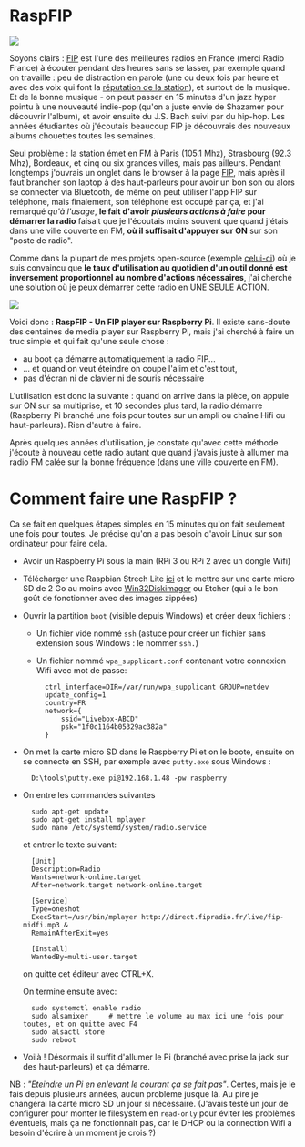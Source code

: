 RaspFIP
=======

![](https://upload.wikimedia.org/wikipedia/commons/archive/5/50/20131010030407%21FIP_logo.png)

Soyons clairs : [FIP](http://fipradio.fr/player) est l'une des meilleures radios en France (merci Radio France) à écouter pendant des heures sans se lasser, par exemple quand on travaille : peu de distraction en parole (une ou deux fois par heure et avec des voix qui font la [réputation de la station](https://fr.wikipedia.org/wiki/FIP_(radio)#1971_-_1972_:_cr%C3%A9ation_d'une_radio_atypique)), et surtout de la musique. Et de la bonne musique - on peut passer en 15 minutes d'un jazz hyper pointu à une nouveauté indie-pop (qu'on a juste envie de Shazamer pour découvrir l'album), et avoir ensuite du J.S. Bach suivi par du hip-hop. Les années étudiantes où j'écoutais beaucoup FIP je découvrais des nouveaux albums chouettes toutes les semaines.

Seul problème : la station émet en FM à Paris (105.1 Mhz), Strasbourg (92.3 Mhz), Bordeaux, et cinq ou six grandes villes, mais pas ailleurs. Pendant longtemps j'ouvrais un onglet dans le browser à la page [FIP](http://fipradio.fr/player), mais après il faut brancher son laptop à des haut-parleurs pour avoir un bon son ou alors se connecter via Bluetooth, de même on peut utiliser l'app FIP sur téléphone, mais finalement, son téléphone est occupé par ça, et j'ai remarqué *qu'à l'usage*, **le fait d'avoir *plusieurs actions à faire* pour démarrer la radio** faisait que je l'écoutais moins souvent que quand j'étais dans une ville couverte en FM, **où il suffisait d'appuyer sur ON** sur son "poste de radio".

Comme dans la plupart de mes projets open-source (exemple [celui-ci](https://github.com/josephernest/Yopp)) où je suis convaincu que **le taux d'utilisation au quotidien d'un outil donné est inversement proportionnel au nombre d'actions nécessaires**, j'ai cherché une solution où je peux démarrer cette radio en UNE SEULE ACTION.

![](https://i.imgur.com/WdkPj3tm.jpg)

Voici donc : **RaspFIP - Un FIP player sur Raspberry Pi**. Il existe sans-doute des centaines de media player sur Raspberry Pi, mais j'ai cherché à faire un truc simple et qui fait qu'une seule chose : 

* au boot ça démarre automatiquement la radio FIP...
* ... et quand on veut éteindre on coupe l'alim et c'est tout,
* pas d'écran ni de clavier ni de souris nécessaire

L'utilisation est donc la suivante : quand on arrive dans la pièce, on appuie sur ON sur sa multiprise, et 10 secondes plus tard, la radio démarre (Raspberry Pi branché une fois pour toutes sur un ampli ou chaîne Hifi ou haut-parleurs). Rien d'autre à faire.

Après quelques années d'utilisation, je constate qu'avec cette méthode j'écoute à nouveau cette radio autant que quand j'avais juste à allumer ma radio FM calée sur la bonne fréquence (dans une ville couverte en FM).

Comment faire une RaspFIP ?
===========================

Ca se fait en quelques étapes simples en 15 minutes qu'on fait seulement une fois pour toutes. Je précise qu'on a pas besoin d'avoir Linux sur son ordinateur pour faire cela.

* Avoir un Raspberry Pi sous la main (RPi 3 ou RPi 2 avec un dongle Wifi)

* Télécharger une Raspbian Strech Lite [ici](https://www.raspberrypi.org/downloads/raspbian/) et le mettre sur une carte micro SD de 2 Go au moins avec [Win32Diskimager](https://sourceforge.net/projects/win32diskimager/) ou Etcher (qui a le bon goût de fonctionner avec des images zippées)

* Ouvrir la partition `boot` (visible depuis Windows) et créer deux fichiers :

    - Un fichier vide nommé `ssh` (astuce pour créer un fichier sans extension sous Windows : le nommer `ssh.`)

    - Un fichier nommé `wpa_supplicant.conf` contenant votre connexion Wifi avec mot de passe:

            ctrl_interface=DIR=/var/run/wpa_supplicant GROUP=netdev
            update_config=1
            country=FR
            network={
                ssid="Livebox-ABCD"
                psk="1f0c1164b05329ac382a"
            }

* On met la carte micro SD dans le Raspberry Pi et on le boote, ensuite on se connecte en SSH, par exemple avec `putty.exe` sous Windows :

        D:\tools\putty.exe pi@192.168.1.48 -pw raspberry

* On entre les commandes suivantes 

        sudo apt-get update
        sudo apt-get install mplayer
        sudo nano /etc/systemd/system/radio.service

    et entrer le texte suivant:

        [Unit]
        Description=Radio
        Wants=network-online.target
        After=network.target network-online.target

        [Service]
        Type=oneshot
        ExecStart=/usr/bin/mplayer http://direct.fipradio.fr/live/fip-midfi.mp3 &
        RemainAfterExit=yes

        [Install]
        WantedBy=multi-user.target

    on quitte cet éditeur avec CTRL+X. 

    On termine ensuite avec:

        sudo systemctl enable radio
        sudo alsamixer     # mettre le volume au max ici une fois pour toutes, et on quitte avec F4
        sudo alsactl store
        sudo reboot

* Voilà ! Désormais il suffit d'allumer le Pi (branché avec prise la jack sur des haut-parleurs) et ça démarre. 

NB : *"Eteindre un Pi en enlevant le courant ça se fait pas"*. Certes, mais je le fais depuis plusieurs années, aucun problème jusque là. Au pire je changerai la carte micro SD un jour si nécessaire. (J'avais testé un jour de configurer pour monter le filesystem en `read-only` pour éviter les problèmes éventuels, mais ça ne fonctionnait pas, car le DHCP ou la connection Wifi a besoin d'écrire à un moment je crois ?)
